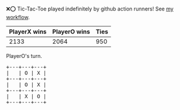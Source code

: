 :x::o: Tic-Tac-Toe played indefinitely by github action runners! See [my workflow](.github/workflows/play.yaml).

|PlayerX wins|PlayerO wins|Ties|
|-|-|-|
|2133|2064|950|

PlayerO's turn.

<pre>
+---+---+---+
|   | O | X |
+---+---+---+
|   | O | X |
+---+---+---+
|   | X | O |
+---+---+---+
</pre>